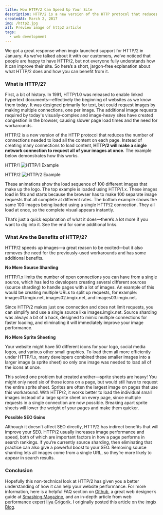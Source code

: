 ```yaml
---
title: How HTTP/2 Can Speed Up Your Site
description: HTTP/2 is a new version of the HTTP protocol that reduces the number of connections needed to load all the content on each page. HTTP/2 will make a single network connection to request all of your images at once.
createdAt: March 2, 2017
img: /http2.jpg
alt: Preview image of http2 article
tags: 
  - web development
---
```

We got a great response when imgix launched support for HTTP/2 in January. As we’ve talked about it with our customers, we’ve noticed that people are happy to have HTTP/2, but not everyone fully understands how it can improve their site. So here’s a short, jargon-free explanation about what HTTP/2 does and how you can benefit from it.

### What is HTTP/2?
First, a bit of history. In 1991, HTTP/1.0 was released to enable linked hypertext documents—effectively the beginning of websites as we know them today. It was designed primarily for text, but could request images by making multiple connections, one per image. The additional image requests required by today's visually-complex and image-heavy sites have created congestion in the browser, causing slower page load times and the need for workarounds.

HTTP/2 is a new version of the HTTP protocol that reduces the number of connections needed to load all the content on each page. Instead of creating many connections to load content, **HTTP/2 will make a single network connection to request all of your images at once.** The example below demonstrates how this works.

HTTP/1
![HTTP/1 Example](https://assets.imgix.net/imgix_http1.gif?w=300&h=300&fit=crop&crop=left&auto=format,compress&gifq=35)

HTTP/2
![HTTP/2 Example](https://assets.imgix.net/imgix_http2.gif?w=300&h=300&fit=crop&crop=left&auto=format,compress&gifq=35)

These animations show the load sequence of 100 different images that make up the logo. The top example is loaded using HTTP/1.x. These images load in fits and starts because the browser has to make 100 separate image requests that all complete at different rates. The bottom example shows the same 100 images being loaded using a single HTTP/2 connection. They all load at once, so the complete visual appears instantly.

That’s just a quick explanation of what it does—there’s a lot more if you want to dig into it. See the end for some additional links.

### What Are the Benefits of HTTP/2?
HTTP/2 speeds up images—a great reason to be excited—but it also removes the need for the previously-used workarounds and has some additional benefits.

**No More Source Sharding**

HTTP/1.x limits the number of open connections you can have from a single source, which has led to developers creating several different sources (source sharding) to handle pages with a lot of images. An example of this would be creating multiple URLs to split up requests, for example: images01.imgix.net, images02.imgix.net, and images03.imgix.net.

Since HTTP/2 makes just one connection and does not limit requests, you can simplify and use a single source like images.imgix.net. Source sharding was always a bit of a hack, designed to mimic multiple connections for faster loading, and eliminating it will immediately improve your image performance.

**No More Sprite Sheeting**

Your website might have 50 different icons for your logo, social media logos, and various other small graphics. To load them all more efficiently under HTTP/1.x, many developers combined these smaller images into a larger image (a sprite sheet) so only one image was needed to load all of the icons at once.

This solved one problem but created another—sprite sheets are heavy! You might only need six of those icons on a page, but would still have to request the entire sprite sheet. Sprites are often the largest image on pages that use this workaround. With HTTP/2, it works better to load the individual small images instead of a large sprite sheet on every page, since multiple requests in a single connection are now possible. Breaking apart sprite sheets will lower the weight of your pages and make them quicker.

**Possible SEO Gains**

Although it doesn't affect SEO directly, HTTP/2 has indirect benefits that will improve your SEO. HTTP/2 usually increases image performance and speed, both of which are important factors in how a page performs in search rankings. If you’re currently source sharding, then eliminating that practice can also give a powerful boost to your SEO. Removing source sharding lets all images come from a single URL, so they’re more likely to appear in search results.

### Conclusion

Hopefully this non-technical look at HTTP/2 has given you a better understanding of how it can help your website performance. For more information, here is a helpful FAQ section on [Github](https://http2.github.io/faq/), a great web designer’s guide at [Smashing Magazine](https://www.smashingmagazine.com/2016/02/getting-ready-for-http2/), and an in-depth article from web performance expert [Ilya Grigorik](https://hpbn.co/http2/).  I originally posted this article on the [imgix Blog](https://blog.imgix.com/2017/03/02/http2-speed-up-your-site).